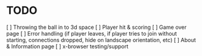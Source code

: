 # TODO

[ ] Throwing the ball in to 3d space
[ ] Player hit & scoring
[ ] Game over page
[ ] Error handling (if player leaves, if player tries to join without starting, connections dropped, hide on landscape orientation, etc)
[ ] About & Information page
[ ] x-browser testing/support
